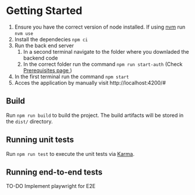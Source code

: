 # Getting Started

1. Ensure you have the correct version of node installed. If using [nvm](https://github.com/nvm-sh/nvm) run `nvm use`
2. Install the dependecies `npm ci`
3. Run the back end server 
    1.  In a second terminal navigate to the folder where you downladed the backend  code 
    2. In the correct folder run the command `npm run start-auth` (Check [Prerequisites page ](./PREREQUISITES.md))
4. In the first terminal run the command `npm start`
5. Acces the application by manually visit http://localhost:4200/#

## Build
Run `npm run build` to build the project. The build artifacts will be stored in the `dist/` directory.

## Running unit tests

Run `npm run test` to execute the unit tests via [Karma](https://karma-runner.github.io).

## Running end-to-end tests

TO-DO
Implement playwright for E2E